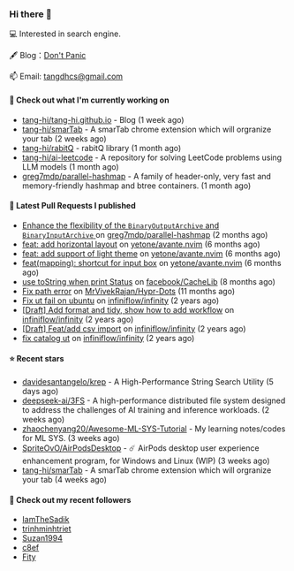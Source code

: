 ### Hi there 👋

💻 Interested in search engine.

🖋 Blog：[Don't Panic](https://tangdh.life)

📫 Email: [tangdhcs@gmail.com](mailto:tangdhcs@gmail.com)

#### 👷 Check out what I'm currently working on

- [tang-hi/tang-hi.github.io](https://github.com/tang-hi/tang-hi.github.io) - Blog (1 week ago)
- [tang-hi/smarTab](https://github.com/tang-hi/smarTab) - A smarTab chrome extension which will orgranize your tab (2 weeks ago)
- [tang-hi/rabitQ](https://github.com/tang-hi/rabitQ) - rabitQ library (1 month ago)
- [tang-hi/ai-leetcode](https://github.com/tang-hi/ai-leetcode) - A repository for solving LeetCode problems using LLM models (1 month ago)
- [greg7mdp/parallel-hashmap](https://github.com/greg7mdp/parallel-hashmap) - A family of header-only, very fast and memory-friendly hashmap and btree containers. (1 month ago)

#### 🔨 Latest Pull Requests I published

- [Enhance the flexibility of the `BinaryOutputArchive` and `BinaryInputArchive` ](https://github.com/greg7mdp/parallel-hashmap/pull/267) on [greg7mdp/parallel-hashmap](https://github.com/greg7mdp/parallel-hashmap) (2 months ago)
- [feat: add horizontal layout](https://github.com/yetone/avante.nvim/pull/420) on [yetone/avante.nvim](https://github.com/yetone/avante.nvim) (6 months ago)
- [feat: add support of light theme](https://github.com/yetone/avante.nvim/pull/195) on [yetone/avante.nvim](https://github.com/yetone/avante.nvim) (6 months ago)
- [feat(mapping): shortcut for input box](https://github.com/yetone/avante.nvim/pull/194) on [yetone/avante.nvim](https://github.com/yetone/avante.nvim) (6 months ago)
- [use toString when print Status](https://github.com/facebook/CacheLib/pull/328) on [facebook/CacheLib](https://github.com/facebook/CacheLib) (8 months ago)
- [Fix path error](https://github.com/MrVivekRajan/Hypr-Dots/pull/2) on [MrVivekRajan/Hypr-Dots](https://github.com/MrVivekRajan/Hypr-Dots) (11 months ago)
- [Fix ut fail on ubuntu](https://github.com/infiniflow/infinity/pull/45) on [infiniflow/infinity](https://github.com/infiniflow/infinity) (2 years ago)
- [[Draft] Add format and tidy, show how to add workflow](https://github.com/infiniflow/infinity/pull/44) on [infiniflow/infinity](https://github.com/infiniflow/infinity) (2 years ago)
- [[Draft] Feat/add csv import](https://github.com/infiniflow/infinity/pull/15) on [infiniflow/infinity](https://github.com/infiniflow/infinity) (2 years ago)
- [fix catalog ut](https://github.com/infiniflow/infinity/pull/13) on [infiniflow/infinity](https://github.com/infiniflow/infinity) (2 years ago)

#### ⭐ Recent stars

- [davidesantangelo/krep](https://github.com/davidesantangelo/krep) - A High-Performance String Search Utility (5 days ago)
- [deepseek-ai/3FS](https://github.com/deepseek-ai/3FS) -  A high-performance distributed file system designed to address the challenges of AI training and inference workloads.  (2 weeks ago)
- [zhaochenyang20/Awesome-ML-SYS-Tutorial](https://github.com/zhaochenyang20/Awesome-ML-SYS-Tutorial) - My learning notes/codes for ML SYS. (3 weeks ago)
- [SpriteOvO/AirPodsDesktop](https://github.com/SpriteOvO/AirPodsDesktop) - ☄️ AirPods desktop user experience enhancement program, for Windows and Linux (WIP) (3 weeks ago)
- [tang-hi/smarTab](https://github.com/tang-hi/smarTab) - A smarTab chrome extension which will orgranize your tab (4 weeks ago)

#### 👯 Check out my recent followers

- [IamTheSadik](https://github.com/IamTheSadik)
- [trinhminhtriet](https://github.com/trinhminhtriet)
- [Suzan1994](https://github.com/Suzan1994)
- [c8ef](https://github.com/c8ef)
- [Fity](https://github.com/Fity)

